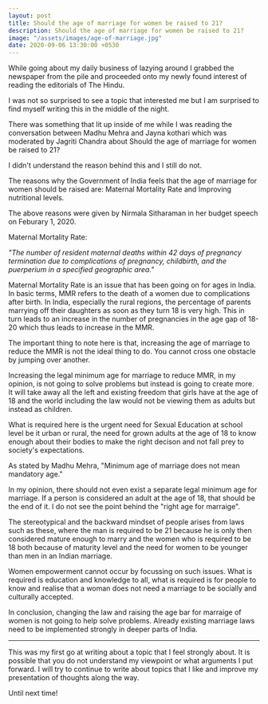 ```yaml
---
layout: post
title: Should the age of marriage for women be raised to 21?
description: Should the age of marriage for women be raised to 21?
image: "/assets/images/age-of-marriage.jpg"
date: 2020-09-06 13:30:00 +0530
---
```

 While going about my daily business of lazying around I grabbed the newspaper from the pile and proceeded onto my newly found interest of reading the editorials of The Hindu. 

I was not so surprised to see a topic that interested me but I am surprised to find myself writing this in the middle of the night.

There was something that lit up inside of me while I was reading the conversation between Madhu Mehra and Jayna kothari which was moderated by Jagriti Chandra about Should the age of marriage for women be raised to 21?

I didn't understand the reason behind this and I still do not.

The reasons why the Government of India feels that the age of marriage for women should be raised are: Maternal Mortality Rate and Improving nutritional levels.

The above reasons were given by Nirmala Sitharaman in her budget speech on Feburary 1, 2020.

Maternal Mortality Rate:

*"The number of resident maternal deaths within 42 days of pregnancy termination due to complications of pregnancy, childbirth, and the puerperium in a specified geographic area."*

Maternal Mortality Rate is an issue that has been going on for ages in India. In basic terms, MMR refers to the death of a women due to complications after birth. In India, especially the rural regions, the percentage of parents marrying off their daughters as soon as they turn 18 is very high. This in turn leads to an increase in the number of pregnancies in the age gap of 18-20 which thus leads to increase in the MMR.

The important thing to note here is that, increasing the age of marriage to reduce the MMR is not the ideal thing to do. You cannot cross one obstacle by jumping over another. 

Increasing the legal minimum age for marriage to reduce MMR, in my opinion, is not going to solve problems but instead is going to create more. It will take away all the left and existing freedom that girls have at the age of 18 and the world including the law would not be viewing them as adults but instead as children. 

What is required here is the urgent need for Sexual Education at school level be it urban or rural, the need for grown adults at the age of 18 to know enough about their bodies to make the right decison and not fall prey to society's expectations.

As stated by Madhu Mehra, "Minimum age of marriage does not mean mandatory age."

In my opinion, there should not even exist a separate legal minimum age for marriage. If a person is considered an adult at the age of 18, that should be the end of it. I do not see the point behind the "right age for marraige".

The stereotypical and the backward mindset of people arises from laws such as these, where the man is required to be 21 because he is only then considered mature enough to marry and the women who is required to be 18 both because of maturity level and the need for women to be younger than men in an Indian marriage.

Women empowerment cannot occur by focussing on such issues. What is required is education and knowledge to all, what is required is for people to know and realise that a woman does not need a marriage to be socially and culturally accepted. 

In conclusion, changing the law and raising the age bar for marraige of women is not going to help solve problems. Already existing marriage laws need to be implemented strongly in deeper parts of India.

---

This was my first go at writing about a topic that I feel strongly about. It is possible that you do not understand my viewpoint or what arguments I put forward. I will try to continue to write about topics that I like and improve my presentation of thoughts along the way.

Until next time!
